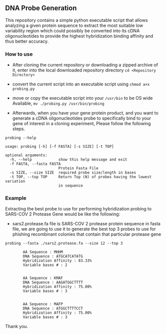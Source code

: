 ## DNA Probe Generation
This repository contains a simple python executable script that allows analyzing a given protein sequence
to extract the most suitable low variability region which could possibly be converted into its cDNA oligonucleotides to provide the highest hybridization binding affinity and thus better accuracy.


### How to use
- After cloning the current repository or downloading a zipped archive of it, enter into the local downloaded repository directory `cd <Repository Directory>`
- convert the current script into an executable script using `chmod a+x probing.py`
- move or copy the executable script into your `/usr/bin` to be OS wide Available, `mv ./probing.py /usr/bin/probing`

- Afterwards, when you have your gene protein product, and you want to generate a cDNA oligonucleotides probe to specifically bind to your gene of interest in a cloning experiment, Please follow the following steps.

`probing --help`

```
usage: probing [-h] [-f FASTA] [-s SIZE] [-t TOP]

optional arguments:
  -h, --help            show this help message and exit
  -f FASTA, --fasta FASTA
                        Protein Fasta File
  -s SIZE, --size SIZE  required probe size/length in bases
  -t TOP, --top TOP     Return Top (N) of probes having the lowest variation
                        in sequence

```

### Example

Extracting the best probe to use for performing hybridization probing to SARS-COV 2 Protease Gene would be like the following:

- sars2.protease.fa file is SARS-COV 2 protease protein sequence in fasta file, we are going to use it to generate the best top 3 probes to use for phishing recombinant colonies that contain that particular protease gene

`probing --fasta ./sars2.protease.fa --size 12 --top 3`

```
        AA Sequence : MHHM
        DNA Sequence : ATGCATCATATG
        Hybridization Affinity : 83.33%
        Variable bases # : 2
        

        AA Sequence : KMAF
        DNA Sequence : AAGATGGCTTTT
        Hybridization Affinity : 75.00%
        Variable bases # : 3
        

        AA Sequence : MAFP
        DNA Sequence : ATGGCTTTTCCT
        Hybridization Affinity : 75.00%
        Variable bases # : 3
```

Thank you.
